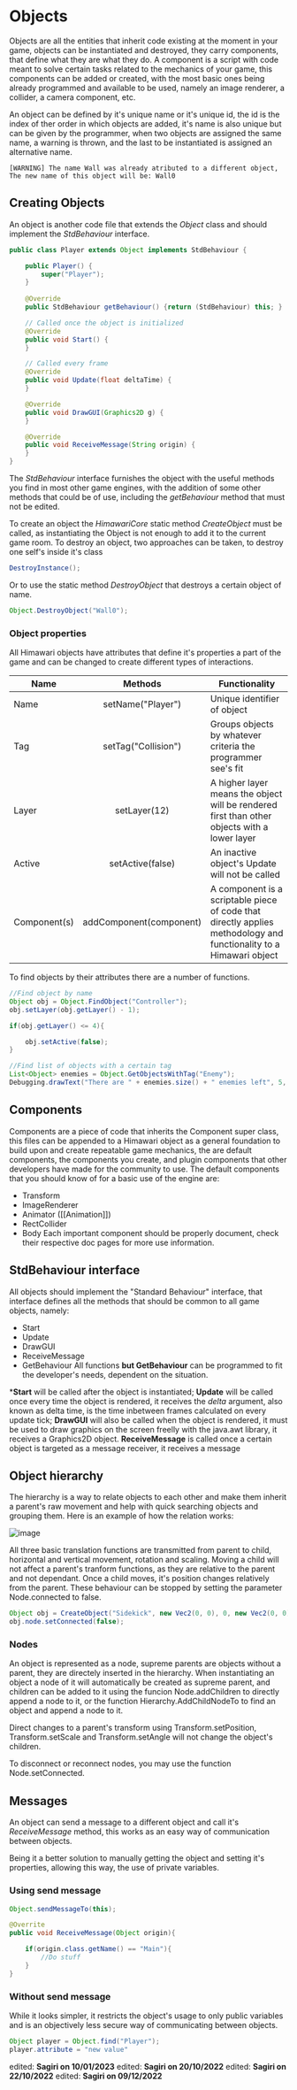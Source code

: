 # Objects

Objects are all the entities that inherit code existing at the moment in your game, objects can be instantiated and destroyed, they carry components, that define what they are what they do. A component is a script with code meant to solve certain tasks related to the mechanics of your game, this components can be added or created, with the most basic ones being already programmed and available to be used, namely an image renderer, a collider, a camera component, etc.

An object can be defined by it's unique name or it's unique id, the id is the index of ther order in which objects are added, it's name is also unique but can be given by the programmer, when two objects are assigned the same name, a warning is thrown, and the last to be instantiated is assigned an alternative name.

```
[WARNING] The name Wall was already atributed to a different object, The new name of this object will be: Wall0
```

## Creating Objects

An object is another code file that extends the _Object_ class and should implement the _StdBehaviour_ interface. 
```java
public class Player extends Object implements StdBehaviour {

    public Player() {
        super("Player");
    }
    
    @Override
    public StdBehaviour getBehaviour() {return (StdBehaviour) this; }

    // Called once the object is initialized
    @Override
    public void Start() {
    }

    // Called every frame
    @Override
    public void Update(float deltaTime) {
    }

    @Override
    public void DrawGUI(Graphics2D g) {
    }

    @Override
    public void ReceiveMessage(String origin) {
    }
}
```

The _StdBehaviour_ interface furnishes the object with the useful methods you find in most other game engines, with the addition of some other methods that could be of use, including the _getBehaviour_ method that must not be edited.

To create an object the _HimawariCore_ static method _CreateObject_ must be called, as instantiating the Object is not enough to add it to the current game room.
To destroy an object, two approaches can be taken, to destroy one self's inside it's class
```java
DestroyInstance();
```
Or to use the static method _DestroyObject_ that destroys a certain object of name.
```java
Object.DestroyObject("Wall0");
```

### Object properties

All Himawari objects have attributes that define it's properties a part of the game and can be changed to create different types of interactions.

Name | Methods | Functionality
--------------|:-----------:|------------
Name | setName("Player") | Unique identifier of object 
Tag | setTag("Collision") | Groups objects by whatever criteria the programmer see's fit
Layer | setLayer(12) | A higher layer means the object will be rendered first than other objects with a lower layer
Active | setActive(false) | An inactive object's Update will not be called
Component(s) | addComponent(component) | A component is a scriptable piece of code that directly applies methodology and functionality to a Himawari object 

To find objects by their attributes there are a number of functions.
```java
//Find object by name
Object obj = Object.FindObject("Controller");
obj.setLayer(obj.getLayer() - 1);

if(obj.getLayer() <= 4){

	obj.setActive(false);
}

//Find list of objects with a certain tag
List<Object> enemies = Object.GetObjectsWithTag("Enemy");
Debugging.drawText("There are " + enemies.size() + " enemies left", 5, 5, g);
```

## Components

Components are a piece of code that inherits the Component super class, this files can be appended to a Himawari object as a general foundation to build upon and create repeatable game mechanics, the are default components, the components you create, and plugin components that other developers have made for the community to use.
The default components that you should know of for a basic use of the engine are:
* Transform
* ImageRenderer
* Animator ([[Animation]])
* RectCollider
* Body
Each important component should be properly document, check their respective doc pages for more use information.

## StdBehaviour interface

All objects should implement the "Standard Behaviour" interface, that interface defines all the methods that should be common to all game objects, namely: 
* Start
* Update
* DrawGUI
* ReceiveMessage
* GetBehaviour
All functions **but GetBehaviour** can be programmed to fit the developer's needs, dependent on the situation.

***Start** will be called after the object is instantiated;
**Update** will be called once every time the object is rendered, it receives the _delta_ argument, also known as delta time, is the time inbetween frames calculated on every update tick;
**DrawGUI** will also be called when the object is rendered, it must be used to draw graphics on the screen freelly with the java.awt library, it receives a Graphics2D object.
**ReceiveMessage** is called once a certain object is targeted as a message receiver, it receives a message

## Object hierarchy

The hierarchy is a way to relate objects to each other and make them inherit a parent's raw movement and help with quick searching objects and grouping them.
Here is an example of how the relation works:

![image](childs.png)

All three basic translation functions are transmitted from parent to child, horizontal and vertical movement, rotation and scaling.
Moving a child will not affect a parent's tranform functions, as they are relative to the parent and not dependant. Once a child moves, it's position changes relatively from the parent. These behaviour can be stopped by setting the parameter Node.connected to false.

```java
Object obj = CreateObject("Sidekick", new Vec2(0, 0), 0, new Vec2(0, 0));
obj.node.setConnected(false);
```

### Nodes
An object is represented as a node, supreme parents are objects without a parent, they are directely inserted in the hierarchy. When instantiating an object a node of it will automatically be created as supreme parent, and children can be added to it using the funcion Node.addChildren to directly append a node to it, or the function Hierarchy.AddChildNodeTo to find an object and append a node to it.

Direct changes to a parent's transform using Transform.setPosition, Transform.setScale and Transform.setAngle will not change the object's children.

To disconnect or reconnect nodes, you may use the function Node.setConnected.

## Messages
An object can send a message to a different object and call it's _ReceiveMessage_ method, this works as an easy way of communication between objects.

Being it a better solution to manually getting the object and setting it's properties, allowing this way, the use of private variables.

### Using send message
```java
Object.sendMessageTo(this);
```

```java
@Overrite
public void ReceiveMessage(Object origin){

	if(origin.class.getName() == "Main"){
		//Do stuff
	}
}
```

### Without send message
While it looks simpler, it restricts the object's usage to only public variables and is an objectively less secure way of communicating between objects.
```java
Object player = Object.find("Player");
player.attribute = "new value"
```

edited: **Sagiri on 10/01/2023**
edited: **Sagiri on 20/10/2022**
edited: **Sagiri on 22/10/2022**
edited: **Sagiri on 09/12/2022**